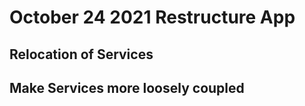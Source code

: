 # October 24 2021 Restructure App

## Relocation of Services

## Make Services more loosely coupled
